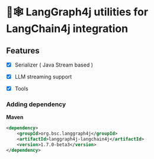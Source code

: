 # 🦜🕸️ LangGraph4j utilities for LangChain4j integration

## Features

- [x] Serializer ( Java Stream based )
- [x] LLM streaming support
- [x] Tools


### Adding dependency 

**Maven**
```xml
<dependency>
    <groupId>org.bsc.langgraph4j</groupId>
    <artifactId>langgraph4j-langchain4j</artifactId>
    <version>1.7.0-beta3</version>
</dependency>
```

    
